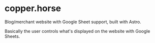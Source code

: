 # copper.horse

Blog/merchant website with Google Sheet support, built with Astro.

Basically the user controls what's displayed on the website with Google Sheets.
